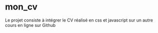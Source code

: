 # mon_cv

Le projet consiste à intégrer le CV réalisé en css et javascript sur un autre cours en ligne sur Github
